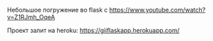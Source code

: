 Небольшое погружение во flask с https://www.youtube.com/watch?v=Z1RJmh_OqeA

Проект залит на heroku: https://giiflaskapp.herokuapp.com/
